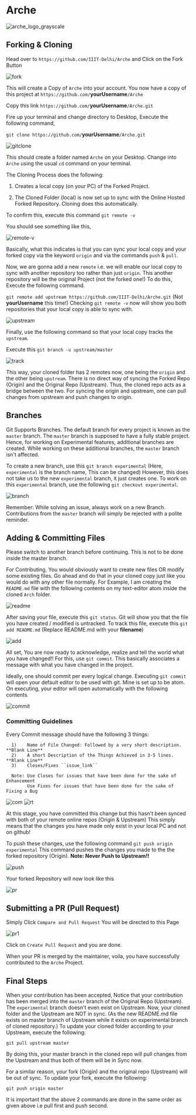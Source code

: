 # Arche

![arche_logo_grayscale](https://cloud.githubusercontent.com/assets/20173739/22628324/ec307bb4-ebf7-11e6-9f33-0dcfc39c28c6.png)

## Forking & Cloning

Head over to ``https://github.com/IIIT-Delhi/Arche``
and Click on the Fork Button

![fork](https://cloud.githubusercontent.com/assets/20173739/22628529/59a828a6-ebfb-11e6-91d0-d2e8f9ea818d.png)

This will create a Copy of ``Arche`` into your account.
You now have a copy of this project at ``https://github.com/``**yourUsername**``/Arche``

Copy this link ``https://github.com/``**yourUsername**``/Arche.git``

Fire up your terminal and change directory to Desktop, Execute the following command,

``git clone https://github.com/``**yourUsername**``/Arche.git``

![gitclone](https://cloud.githubusercontent.com/assets/20173739/22628542/b63b5e4e-ebfb-11e6-8bf9-187ac0d37eb8.png)

This should create a folder named ``Arche`` on your Desktop. Change into ``Arche`` using the usual ``cd`` command on your terminal.

The Cloning Process does the following:

1) Creates a local copy (on your PC) of the Forked Project.

2) The Cloned Folder (local) is now set up to sync with the Online Hosted Forked Repository. Cloning does this automatically.

To confirm this, execute this command ``git remote -v``

You should see something like this,

![remote-v](https://cloud.githubusercontent.com/assets/20173739/22628551/f47eb098-ebfb-11e6-81a1-a220c8090d4f.png)

Basically, what this indicates is that you can sync your local copy and your forked copy via the keyword ``origin`` and via the commands ``push`` & ``pull``.

Now, we are gonna add a new ``remote`` i.e. we will enable our local copy to sync with another repository too rather than just ``origin``.
This another repository will be the original Project (not the forked one!)
To do this, Execute the following command.

``git remote add upstream https://github.com/IIIT-Delhi/Arche.git`` (Not **yourUsername** this time!)
Checking ``git remote -v`` now will show you both repositories that your local copy is able to sync with.

![upstream](https://cloud.githubusercontent.com/assets/20173739/22628566/52c54284-ebfc-11e6-8bd6-4c08b6620cee.png)

Finally, use the following command so that your local copy tracks the ``upstream``.

Execute this ``git branch -u upstream/master``

![track](https://cloud.githubusercontent.com/assets/20173739/22628626/263f2364-ebfd-11e6-9aae-f4cd514850d8.png)

This way, your cloned folder has 2 remotes now, one being the ``origin`` and the other being ``upstream``.
There is no direct way of syncing the Forked Repo (Origin) and the Original Repo (Upstream). Thus, the cloned repo acts as a bridge between the two. For syncing the origin and upstream, one can pull changes from upstream and push changes to origin.

## Branches

Git Supports Branches. The default branch for every project is known as the ``master`` branch. The ``master`` branch is supposed
to have a fully stable project. Hence, for working on Experimental features, additional branches are created. While working on these
additional branches, the ``master`` branch isn't affected.

To create a new branch, use this ``git branch experimental`` (Here, ``experimental`` is the branch name, This can be changed)
However, this does not take us to the new ``experimental`` branch, it just creates one. To work on this ``experimental`` branch,
use the following ``git checkout experimental``.

![branch](https://cloud.githubusercontent.com/assets/20173739/22628855/8311eb72-ec01-11e6-833b-1bfee9cbd05f.png)

Remember: While solving an issue, always work on a new Branch. Contributions from the ``master`` branch will simply be rejected with a polite reminder.

## Adding & Committing Files

Please switch to another branch before continuing. This is not to be done inside the master branch.

For Contributing, You would obviously want to create new files OR modify some existing files. Go ahead and do that in your cloned copy just like you would do with any other file normally.
For Example, I am creating the ``README.md`` file with the following contents on my text-editor atom inside the cloned ``Arch`` folder.


![readme](https://cloud.githubusercontent.com/assets/20173739/22628958/49d52098-ec03-11e6-9b05-d46e489317d2.png)

After saving your file, execute this ``git status``. Git will show you that the file you have created / modified is untracked.
To track this file, execute this ``git add README.md`` (Replace README.md with your **filename**)

![add](https://cloud.githubusercontent.com/assets/20173739/22628994/19483216-ec04-11e6-817e-33fbc01bd038.png)

All set, You are now ready to acknowledge, realize and tell the world what you have changed!!
For this, use ``git commit``. This basically associates a message with what you have changed in the project.

Ideally, one should commit per every logical change. Executing ``git commit`` will open your default editor to be used with git.
Mine is set up to be atom. On executing, your editor will open automatically with the following contents.

![commit](https://cloud.githubusercontent.com/assets/20173739/22629032/ced55a82-ec04-11e6-969a-30db6e188f1c.png)

### Committing Guidelines

Every Commit message should have the following 3 things:

      1)    Name of File Changed: Followed by a very short description.
    **Blank Line**
      2)    A short Description of the Things Achieved in 3-5 lines.
    **Blank Line**
      3)    Closes/Fixes ``issue_link``

      Note: Use Closes for issues that have been done for the sake of Enhancement
            Use Fixes for issues that have been done for the sake of Fixing a Bug

![com](https://cloud.githubusercontent.com/assets/20173739/22629141/9872f448-ec06-11e6-9805-b8d266ff4d0b.png)
![rt](https://cloud.githubusercontent.com/assets/20173739/22629151/c0305ef8-ec06-11e6-8dc0-7fda17071133.png)

At this stage, you have committed this change but this hasn't been synced with both of your remote online repos (Origin & Upstream)
This simply means that the changes you have made only exist in your local PC and not on github!

To push these changes, use the following command
``git push origin experimental``
This command pushes the changes you made to the the forked repository (Origin).
**Note: Never Push to Upstream!!**

![push](https://cloud.githubusercontent.com/assets/20173739/22629213/e7320136-ec07-11e6-8132-f53981bdd4ce.png)

Your forked Repository will now look like this

![pr](https://cloud.githubusercontent.com/assets/20173739/22629242/4d03f262-ec08-11e6-9bae-8169a0f41290.png)

## Submitting a PR (Pull Request)

Simply Click ``Compare and Pull Request``
You will be directed to this Page

![pr1](https://cloud.githubusercontent.com/assets/20173739/22629261/bbb06150-ec08-11e6-9488-b53eb76bb3bf.png)

Click on ``Create Pull Request`` and you are done.

When your PR is merged by the maintainer, voila, you have successfully contributed to the ``Arche`` Project.

## Final Steps
When your contribution has been accepted, Notice that your contribution has been merged into the ``master`` branch of the Original Repo (Upstream).
The ``experimental`` branch doesn't even exist on Upstream. Now, your cloned folder and the Upstream are NOT in sync.
(As the new README.md file exists on master branch of Upstream while it exists on experimental branch of cloned repository.)
To update your cloned folder according to your Upstream, execute the following:

``git pull upstream master``

By doing this, your master branch in the cloned repo will pull changes from the Upstream and thus both of them will be in Sync now.

For a similar reason, your fork (Origin) and the original repo (Upstream) will be out of sync.
To update your fork, execute the following:

``git push origin master``

It is important that the above 2 commands are done in the same order as given above i.e pull first and push second.
